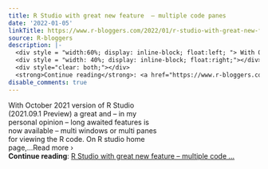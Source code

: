 ```yaml
---
title: R Studio with great new feature  – multiple code panes
date: '2022-01-05'
linkTitle: https://www.r-bloggers.com/2022/01/r-studio-with-great-new-feature-multiple-code-panes/
source: R-bloggers
description: |-
  <div style = "width:60%; display: inline-block; float:left; "> With October 2021 version of R Studio (2021.09.1 Preview) a great and – in my personal opinion – long awaited features is now available – multi windows or multi panes for viewing the R code. On R studio home page,…Read more ›</div>
  <div style = "width: 40%; display: inline-block; float:right;"></div>
  <div style="clear: both;"></div>
  <strong>Continue reading</strong>: <a href="https://www.r-bloggers.com/2022/01/r-studio-with-great-new-feature-multiple-code-panes/">R Studio with great new feature – multiple code ...
disable_comments: true
---
```

<div style = "width:60%; display: inline-block; float:left; "> With October 2021 version of R Studio (2021.09.1 Preview) a great and – in my personal opinion – long awaited features is now available – multi windows or multi panes for viewing the R code. On R studio home page,…Read more ›</div>
<div style = "width: 40%; display: inline-block; float:right;"></div>
<div style="clear: both;"></div>
<strong>Continue reading</strong>: <a href="https://www.r-bloggers.com/2022/01/r-studio-with-great-new-feature-multiple-code-panes/">R Studio with great new feature – multiple code ...